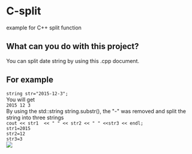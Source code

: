 # C-split
example for C++ split function

## What can you do with this project?
You can split date string by using this .cpp document.

## For example
```string str="2015-12-3";```  
You will get  
```2015 12 3```  
By using the std::string string.substr(), the "-" was removed and split the string into three strings  
```cout << str1  << " " << str2 << " " <<str3 << endl;```  
```str1=2015```  
```str2=12```  
```str3=3```  
<img src=https://github.com/JizhouSD/Cplusplus_split_string/blob/main/vscode.jpg >
